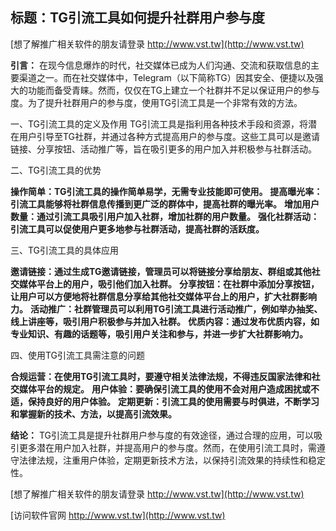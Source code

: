 ## **标题：TG引流工具如何提升社群用户参与度**

[想了解推广相关软件的朋友请登录 http://www.vst.tw](http://www.vst.tw)

**引言：**
在现今信息爆炸的时代，社交媒体已成为人们沟通、交流和获取信息的主要渠道之一。而在社交媒体中，Telegram（以下简称TG）因其安全、便捷以及强大的功能而备受青睐。然而，仅仅在TG上建立一个社群并不足以保证用户的参与度。为了提升社群用户的参与度，使用TG引流工具是一个非常有效的方法。

一、TG引流工具的定义及作用
TG引流工具是指利用各种技术手段和资源，将潜在用户引导至TG社群，并通过各种方式提高用户的参与度。这些工具可以是邀请链接、分享按钮、活动推广等，旨在吸引更多的用户加入并积极参与社群活动。

二、TG引流工具的优势

**操作简单：TG引流工具的操作简单易学，无需专业技能即可使用。**
**提高曝光率：引流工具能够将社群信息传播到更广泛的群体中，提高社群的曝光率。**
**增加用户数量：通过引流工具吸引用户加入社群，增加社群的用户数量。**
**强化社群活动：引流工具可以促使用户更多地参与社群活动，提高社群的活跃度。**

三、TG引流工具的具体应用

**邀请链接：通过生成TG邀请链接，管理员可以将链接分享给朋友、群组或其他社交媒体平台上的用户，吸引他们加入社群。**
**分享按钮：在社群中添加分享按钮，让用户可以方便地将社群信息分享给其他社交媒体平台上的用户，扩大社群影响力。**
**活动推广：社群管理员可以利用TG引流工具进行活动推广，例如举办抽奖、线上讲座等，吸引用户积极参与并加入社群。**
**优质内容：通过发布优质内容，如专业知识、有趣的话题等，吸引用户关注和参与，并进一步扩大社群影响力。**

四、使用TG引流工具需注意的问题

**合规运营：在使用TG引流工具时，要遵守相关法律法规，不得违反国家法律和社交媒体平台的规定。**
**用户体验：要确保引流工具的使用不会对用户造成困扰或不适，保持良好的用户体验。**
**定期更新：引流工具的使用需要与时俱进，不断学习和掌握新的技术、方法，以提高引流效果。**

**结论：**
TG引流工具是提升社群用户参与度的有效途径，通过合理的应用，可以吸引更多潜在用户加入社群，并提高用户的参与度。然而，在使用引流工具时，需遵守法律法规，注重用户体验，定期更新技术方法，以保持引流效果的持续性和稳定性。

[想了解推广相关软件的朋友请登录 http://www.vst.tw](http://www.vst.tw)


[访问软件官网 http://www.vst.tw](http://www.vst.tw)
